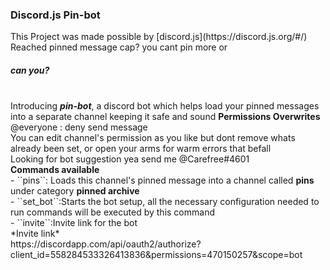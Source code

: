 <h3>Discord.js Pin-bot</h3>
This Project was made possible by [discord.js](https://discord.js.org/#/)
<br>Reached pinned message cap? you cant pin more or<br>
<h5>can you?</h5><br>
Introducing <b><i>pin-bot</i></b>, a discord bot which helps load your pinned messages into a separate channel keeping it safe and sound
<b>Permissions Overwrites</b><br>
@everyone : deny send message<br>
You can edit channel's permission as you like but dont remove whats already been set, or open your arms for warm errors that befall<br>
Looking for bot suggestion yea send me @Carefree#4601<br>
<b>Commands available</b><br>
- ``pins``: Loads this channel's pinned message into a channel called <b>pins</b> under category <b>pinned archive</b><br>
- ``set_bot``:Starts the bot setup, all the necessary configuration needed to run commands will be executed by this command<br>
- ``invite``:Invite link for the bot<br>
*Invite link*<br>
https://discordapp.com/api/oauth2/authorize?client_id=558284533326413836&permissions=470150257&scope=bot

